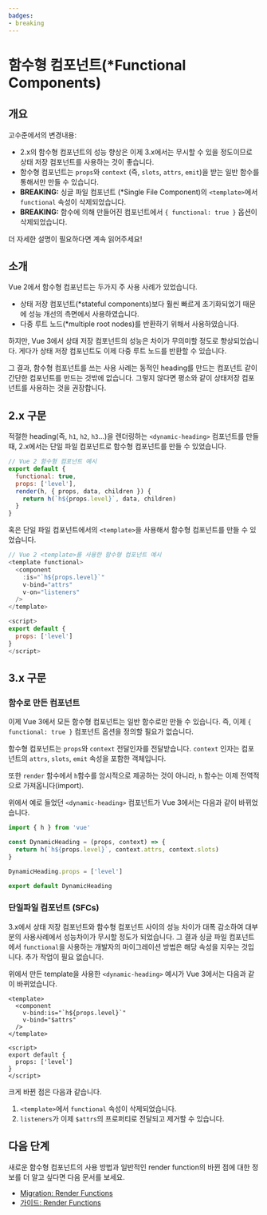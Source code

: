 ```yaml
---
badges:
- breaking
---
```


# 함수형 컴포넌트(*Functional Components) <migrationbadges badges="$frontmatter.badges"></migrationbadges>

## 개요

고수준에서의 변경내용:

- 2.x의 함수형 컴포넌트의 성능 향상은 이제 3.x에서는 무시할 수 있을 정도이므로 상태 저장 컴포넌트를 사용하는 것이 좋습니다.
- 함수형 컴포넌트는 `props`와 `context` (즉, `slots`, `attrs`, `emit`)을 받는 일반 함수를 통해서만 만들 수 있습니다.
- **BREAKING:** 싱글 파일 컴포넌트 (*Single File Component)의 `<template>`에서 `functional` 속성이 삭제되었습니다.
- **BREAKING:** 함수에 의해 만들어진 컴포넌트에서 `{ functional: true }` 옵션이 삭제되었습니다.

더 자세한 설명이 필요하다면 계속 읽어주세요!

## 소개

Vue 2에서 함수형 컴포넌트는 두가지 주 사용 사례가 있었습니다.

- 상태 저장 컴포넌트(*stateful components)보다 훨씬 빠르게 초기화되었기 때문에 성능 개선의 측면에서 사용하였습니다.
- 다중 루트 노드(*multiple root nodes)를 반환하기 위해서 사용하였습니다.

하지만, Vue 3에서 상태 저장 컴포넌트의 성능은 차이가 무의미할 정도로 향상되었습니다. 게다가 상태 저장 컴포넌트도 이제 다중 루트 노드를 반환할 수 있습니다.

그 결과, 함수형 컴포넌트를 쓰는 사용 사례는 동적인 heading를 만드는 컴포넌트 같이 간단한 컴포넌트를 만드는 것밖에 없습니다. 그렇지 않다면 평소와 같이 상태저장 컴포넌트를 사용하는 것을 권장합니다.

## 2.x 구문

적절한 heading(즉, `h1`, `h2`, `h3`...)을 렌더링하는 `<dynamic-heading>` 컴포넌트를 만들 때, 2.x에서는 단일 파일 컴포넌트로 함수형 컴포넌트를 만들 수 있었습니다.

```js
// Vue 2 함수형 컴포넌트 예시
export default {
  functional: true,
  props: ['level'],
  render(h, { props, data, children }) {
    return h(`h${props.level}`, data, children)
  }
}
```

혹은 단일 파일 컴포넌트에서의 `<template>`을 사용해서 함수형 컴포넌트를 만들 수 있었습니다.

```js
// Vue 2 <template>를 사용한 함수형 컴포넌트 예시
<template functional>
  <component
    :is="`h${props.level}`"
    v-bind="attrs"
    v-on="listeners"
  />
</template>

<script>
export default {
  props: ['level']
}
</script>
```

## 3.x 구문

### 함수로 만든 컴포넌트

이제 Vue 3에서 모든 함수형 컴포넌트는 일반 함수로만 만들 수 있습니다. 즉, 이제 `{ functional: true }` 컴포넌트 옵션을 정의할 필요가 없습니다.

함수형 컴포넌트는 `props`와 `context` 전달인자를 전달받습니다. `context` 인자는 컴포넌트의 `attrs`, `slots`,  `emit` 속성을 포함한 객체입니다.

또한 `render` 함수에서 `h`함수를 암시적으로 제공하는 것이 아니라, `h` 함수는 이제 전역적으로 가져옵니다(import).

위에서 예로 들었던 `<dynamic-heading>` 컴포넌트가 Vue 3에서는 다음과 같이 바뀌었습니다.

```js
import { h } from 'vue'

const DynamicHeading = (props, context) => {
  return h(`h${props.level}`, context.attrs, context.slots)
}

DynamicHeading.props = ['level']

export default DynamicHeading
```

### 단일파일 컴포넌트 (SFCs)

3.x에서 상태 저장 컴포넌트와 함수형 컴포넌트 사이의 성능 차이가 대폭 감소하여 대부분의 사용사례에서 성능차이가 무시할 정도가 되었습니다. 그 결과 싱글 파일 컴포넌트에서 `functional`을 사용하는 개발자의 마이그레이션 방법은 해당 속성을 지우는 것입니다. 추가 작업이 필요 없습니다.

위에서 만든 template을 사용한 `<dynamic-heading>` 예시가 Vue 3에서는 다음과 같이 바뀌었습니다.

```js{1}
<template>
  <component
    v-bind:is="`h${props.level}`"
    v-bind="$attrs"
  />
</template>

<script>
export default {
  props: ['level']
}
</script>
```

크게 바뀐 점은 다음과 같습니다.

1. `<template>`에서 `functional` 속성이 삭제되었습니다.
2. `listeners`가 이제 `$attrs`의 프로퍼티로 전달되고 제거할 수 있습니다.

## 다음 단계

새로운 함수형 컴포넌트의 사용 방법과 일반적인 render function의 바뀐 점에 대한 정보를 더 알고 싶다면 다음 문서를 보세요.

- [Migration: Render Functions](/guide/migration/render-function-api.html)
- [가이드: Render Functions](/guide/render-function.html)

